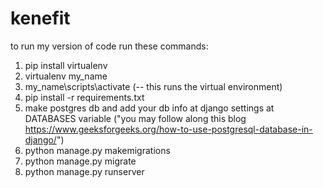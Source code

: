 # kenefit

to run my version of code 
run these commands:
1. pip install virtualenv
2. virtualenv my_name
3. my_name\scripts\activate  (-- this runs the virtual environment)
4. pip install -r requirements.txt
5. make postgres db and add your db info at django settings at DATABASES variable ("you may follow along this blog https://www.geeksforgeeks.org/how-to-use-postgresql-database-in-django/")
6. python manage.py makemigrations
7. python manage.py migrate
8. python manage.py runserver